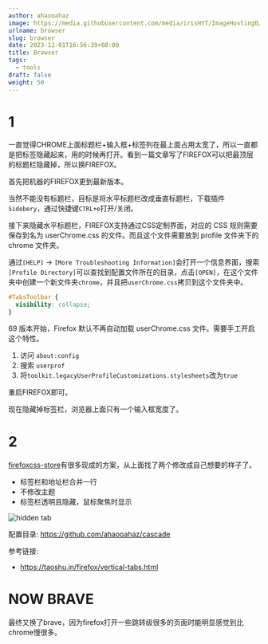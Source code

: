```yaml
---
author: ahaooahaz
image: https://media.githubusercontent.com/media/irisHYT/ImageHosting0/main/images/firefox-host.webp
urlname: browser
slug: browser
date: 2023-12-01T16:56:39+08:00
title: Browser
tags:
  - tools
draft: false
weight: 50
---
```


<!--more-->

# 1

一直觉得CHROME上面标题栏+输入框+标签列在最上面占用太宽了，所以一直都是把标签隐藏起来，用的时候再打开。看到一篇文章写了FIREFOX可以把最顶层的标题栏隐藏掉，所以换FIREFOX。

首先把机器的FIREFOX更到最新版本。

当然不能没有标题栏，目标是将水平标题栏改成垂直标题栏，下载插件`Sidebery`，通过快捷键`CTRL+e`打开/关闭。

接下来隐藏水平标题栏，FIREFOX支持通过CSS定制界面，对应的 CSS 规则需要保存到名为 userChrome.css 的文件。而且这个文件需要放到 profile 文件夹下的 chrome 文件夹。

通过`[HELP]` -> `[More Troubleshooting Information]`会打开一个信息界面，搜索`[Profile Directory]`可以查找到配置文件所在的目录，点击`[OPEN]`，在这个文件夹中创建一个新文件夹`chrome`，并且把`userChrome.css`拷贝到这个文件夹中。

```css
#TabsToolbar {
  visibility: collapse;
}
```

69 版本开始，Firefox 默认不再自动加载 userChrome.css 文件。需要手工开启这个特性。

1. 访问 `about:config`
2. 搜索 `userprof`
3. 将`toolkit.legacyUserProfileCustomizations.stylesheets`改为`true`

重启FIREFOX即可。

现在隐藏掉标签栏，浏览器上面只有一个输入框宽度了。

# 2

[firefoxcss-store](https://firefoxcss-store.github.io/)有很多现成的方案，从上面找了两个修改成自己想要的样子了。

- 标签栏和地址栏合并一行
- 不修改主题
- 标签栏透明且隐藏，鼠标聚焦时显示

![hidden tab](https://media.githubusercontent.com/media/irisHYT/ImageHosting0/main/images/firefox-tab-full.gif)

配置目录: https://github.com/ahaooahaz/cascade


参考链接:
- https://taoshu.in/firefox/vertical-tabs.html

# NOW BRAVE

最终又换了brave，因为firefox打开一些跳转级很多的页面时能明显感觉到比chrome慢很多。
